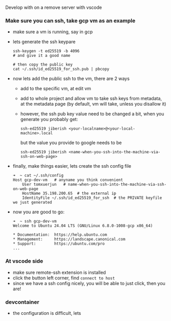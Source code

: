 

Develop with on a remove server with vscode

### Make sure you can ssh, take gcp vm as an example

* make sure a vm is running, say in gcp
* lets generate the ssh keypare

    ```
    ssh-keygen -t ed25519 -b 4096 
    # and give it a good name

    # then copy the public key
    cat ~/.ssh/id_ed25519_for_ssh.pub | pbcopy
    ```

* now lets add the public ssh to the vm, there are 2 ways
    * add to the specific vm, at edit vm
    * add to whole project and allow vm to take ssh keys from metadata, at the metadata page (by default, vm will take, unless you disallow it)
    
    * however, the ssh pub key value need to be changed a bit, when you generate you probably get:
        
        ```
        ssh-ed25519 jiberish <your-localname>@<your-local-machine>.local
        ```

        but the value you provide to google needs to be

        ```
        ssh-ed25519 jiberish <name-when-you-ssh-into-the-machine-via-ssh-on-web-page>
        ```

* finally, make things easier, lets create the ssh config file

    ```
    ➜  ~ cat ~/.ssh/config
    Host gcp-dev-vm   # anyname you think convenient
        User tomxuerjun   # name-when-you-ssh-into-the-machine-via-ssh-on-web-page
        HostName 35.198.200.65  # the external ip
        IdentityFile ~/.ssh/id_ed25519_for_ssh  # the PRIVATE keyfile we just generated
    ```

* now you are good to go:

    ```
    ➜  ~ ssh gcp-dev-vm 
    Welcome to Ubuntu 24.04 LTS (GNU/Linux 6.8.0-1008-gcp x86_64)

    * Documentation:  https://help.ubuntu.com
    * Management:     https://landscape.canonical.com
    * Support:        https://ubuntu.com/pro
    ...
    ```

### At vscode side

* make sure remote-ssh extension is installed
* click the button left corner, find `connect to host`
* since we have a ssh config nicely, you will be able to just click, then you are!

### devcontainer

* the configuration is difficult, lets 

